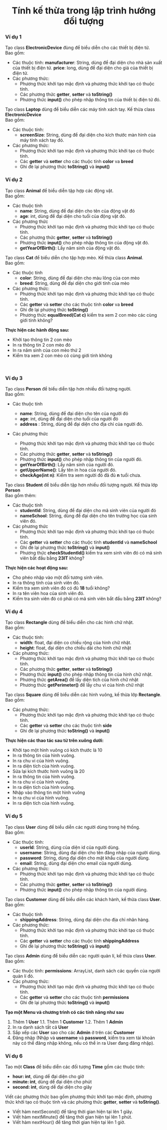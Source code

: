 <div align="center">

# Tính kế thừa trong lập trình hướng đối tượng
</div>

### Ví dụ 1

Tạo class **ElectronicDevice** đùng để biểu diễn cho các thiết bị điện tử. <br>Bao gồm:
- Các thuộc tính:
    **manufacturer**: String, dùng để đại diện cho nhà sản xuất của thiết bị điện tử.
    **price**: long, dùng để đại diện cho giá của thiết bị điện tử.
- Các phương thức:
    - Phương thức khởi tạo mặc định và phương thức khởi tạo có thuộc tính.
    - Các phương thức **getter**, **setter** và **toString()**
    - Phương thức **input()** cho phép nhập thông tin của thiết bị điện tử đó.

Tạo class **Laptop** dùng để biểu diễn các máy tính xách tay. Kế thừa class **ElectronicDevice**<br>Bao gồm:
- Các thuộc tính:
    - **screenSize**: String, dùng để đại diện cho kích thước màn hình của máy tính xách tay đó.
- Các phương thức:
     - Phương thức khởi tạo mặc định và phương thức khởi tạo có thuộc tính.
    - Các **getter** và **setter** cho các thuộc tính **color** va **breed**
    - Ghi đè lại phương thức **toString()** và **input()**


### Ví dụ 2

Tạo class **Animal** để biểu diễn tập hợp các động vật.<br> Bao gồm:
- Các thuộc tính
    - **name**: String, dùng để đại diện cho tên của động vật đó
    - **age**: int, dùng để đại diện cho tuổi của động vật đó.
- Các phương thức
    - Phương thức khởi tạo mặc định và phương thức khởi tạo có thuộc tính.
    - Các phương thức **getter**, **setter** và **toString()**
    - Phương thức **input()** cho phép nhập thông tin của động vật đó.
    - **getYearOfBirth()**: Lấy năm sinh của động vật đó.

Tạo class **Cat** để biểu diễn cho tập hợp mèo. Kế thừa class **Animal**.<br> Bao gồm:
- Các thuộc tính
    - **color**: String, dùng để đại diện cho màu lông của con mèo
    - **breed**: String, dùng để đại diện cho giới tính của mèo
- Các phương thức:
    - Phương thức khởi tạo mặc định và phương thức khởi tạo có thuộc tính.
    - Các **getter** và **setter** cho các thuộc tính **color** va **breed**
    - Ghi đè lại phương thức **toString()**
    - Phương thức **equalBreed(Cat c)** kiểm tra xem 2 con mèo các cùng giới tính không?

**Thực hiện các hành động sau:**
- Khởi tạo thông tin 2 con mèo
- In ra thông tin 2 con mèo đó
- In ra năm sinh của con mèo thứ 2
- Kiểm tra xem 2 con mèo có cùng giới tính không



</details>
<br>

### Ví dụ 3

Tạo class **Person** để biểu diễn tập hơn nhiều đối tượng người.<br> Bao gồm:
- Các thuộc tính
    - **name**: String, dùng để đại diện cho tên của người đó
    - **age**: int, dùng để đại diện cho tuổi của người đó
    - **address** : String, dùng để đại diện cho địa chỉ của người đó.

- Các phương thức
    - Phương thức khởi tạo mặc định và phương thức khởi tạo có thuộc tính.
    - Các phương thức **getter**, **setter** và **toString()**
    - Phương thức **input()** cho phép nhập thông tin của người đó.
    - **getYearOfBirth()**: Lấy năm sinh của người đó.
    - **getUpperName()**: Lấy tên in hoa của người đó.
    - **checkAge(int n)**: Kiểm tra xem người đó đã đủ **n** tuổi chưa.

Tạo class **Student** để biểu diễn tập hơn nhiều đối tượng người. Kế thừa lớp **Person**<br> Bao gồm thêm:
- Các thuộc tính
    - **studentId**: String, dùng để đại diện cho mã sinh viên của người đó
    - **nameSchool**: String, dùng để đại diện cho tên trường học của sinh viên đó.
- Các phương thức
    - Phương thức khởi tạo mặc định và phương thức khởi tạo có thuộc tính.
    - Các **getter** và **setter** cho các thuộc tính **studentId** và **nameSchool**
    - Ghi đè lại phương thức **toString()** và **input()**
    - Phương thức **checkStudentId()** kiểm tra xem sinh viên đó có mã sinh viên bắt đầu bằng **23IT** không?

**Thực hiện các hoạt động sau:**
- Cho phéo nhập vào một đối tương sinh viên.
- In ra thông tính của sinh viên đó.
- Kiểm tra xem sinh viên đó có đủ **18** tuổi không?
- In ra tên viên hoa của sinh viên đó.
- Kiểm tra sinh viên đó có phải có mã sinh viên bắt đầu bằng **23IT** không?


### Ví dụ 4

Tạo class **Rectangle** dùng để biểu diễn cho các hình chữ nhật. <br> Bao gồm:
- Các thuộc tính:
    - **width**: float, đại diện co chiều rộng của hình chữ nhật.
    - **height**: float, đại diện cho chiều dài cho hình chữ nhật
- Các phương thức:
     - Phương thức khởi tạo mặc định và phương thức khởi tạo có thuộc tính.
    - Các phương thức **getter**, **setter** và **toString()**
    - Phương thức **input()** cho phép nhập thông tin của hình chữ nhật.
    - Phương thức **getArea()** để lấy diện tích của hình chữ nhật
    - Phương thức **getPerimeter()** để lấy chu vi của hình chữ nhật

Tạo class **Square** dùng để biểu diễn các hình vuông, kế thừa lớp **Rectangle**.<br> Bao gồm:
- Các phương thức:
    - Phương thức khởi tạo mặc định và phương thức khởi tạo có thuộc tính.
    - Các **getter** và **setter** cho các thuộc tính **side**
    - Ghi đè lại phương thức **toString()** và **input()**

**Thực hiện các thao tác sau từ trên xuông dưới:**
- Khởi tạo một hình vuông có kích thước là 10
- In ra thông tin của hình vuông.
- In ra chu vi của hình vuông.
- In ra diện tích của hình vuông.
- Sửa lại kích thước hinh vuông là 20
- In ra thông tin của hình vuông.
- In ra chu vi của hình vuông.
- In ra diện tích của hình vuông.
- Nhập vào thông tin một hình vuông
- In ra chu vi của hình vuông.
- In ra diện tích của hình vuông.


### Ví dụ 5

Tạo class **User** dùng để biểu diễn các người dùng trong hệ thống. <br> Bao gồm:
- Các thuộc tính:
    - **userId**: String, dùng của diện id của người dùng.
    - **username**: String, dùng đại diện cho tên đăng nhập của người dùng.
    - **password**: String, dùng đại diện cho mật khẩu của người dùng.
    - **email**: String, dùng đại diện cho email của người dùng.
- Các phương thức:
    - Phương thức khởi tạo mặc định và phương thức khởi tạo có thuộc tính.
    - Các phương thức **getter**, **setter** và **toString()**
    - Phương thức **input()** cho phép nhập thông tin của người dùng.

Tạo class **Customer** dùng để biểu diễn các khách hành, kế thừa class **User**.<br> Bao gồm:
- Các thuộc tính
    - **shippingAddress**: String, dùng đại diện cho địa chỉ nhân hàng.
- Các phương thức:
    - Phương thức khởi tạo mặc định và phương thức khởi tạo có thuộc tính.
    - Các **getter** và **setter** cho các thuộc tính **shippingAddress**
    - Ghi đè lại phương thức **toString()** và **input()**

Tạo class **Admin** dùng để biểu diễn các người quản lí, kế thừa class **User**.<br> Bao gồm:

- Các thuộc tính:
    **permissions**: ArrayList<String>, danh sách các quyền của người quản lí đó.
- Các phương thức:
    - Phương thức khởi tạo mặc định và phương thức khởi tạo có thuộc tính.
    - Các **getter** và **setter** cho các thuộc tính **permissions**
    - Ghi đè lại phương thức **toString()** và **input()**

**Tạo một Menu và chương trình có các tính năng như sau**
1. Thêm 1 **User**
    1.1. Thêm 1 **Customer**
    1.2. Thêm 1 **Admin**
2. In ra danh sách tất cả **User**
3. Sắp xếp các **User** sao cho các **Admin** ở trên các **Customer**
4. Đăng nhập (Nhập và **username** và **password**, kiểm tra xem tài khoản này có thể đăng nhập không, nếu có thể in ra User đang đăng nhập).


### Ví dụ 6

Tao một **Class** để biểu diễn các đối tượng **Time** gồm các thuộc tính:
- **hour: int**, dùng dể đại diện cho giờ
- **minute: int**, dùng dể đại diện cho phút
- **second: int**, dùng dể đại diện cho giây

Viết các phương thức bao gồm phương thức khởi tạo mặc định, phương thức khởi tạo có thuộc tính và các phương thức **getter**, **setter** và **toString()**.

- Viết hàm nextSecond() để tăng thời gian hiện tại lên 1 giây.
- Viết hàm nextMinute() để tăng thời gian hiện tại lên 1 phút.
- Viết hàm nextHour() để tăng thời gian hiện tại lên 1 giờ.

